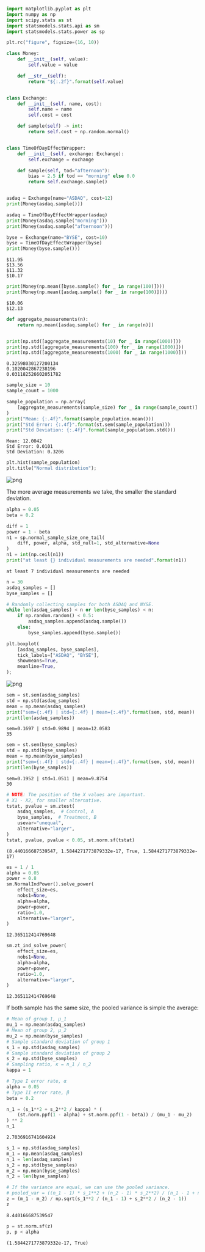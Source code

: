 ```python
import matplotlib.pyplot as plt
import numpy as np
import scipy.stats as st
import statsmodels.stats.api as sm
import statsmodels.stats.power as sp

plt.rc("figure", figsize=(16, 10))
```


```python
class Money:
    def __init__(self, value):
        self.value = value

    def __str__(self):
        return "${:.2f}".format(self.value)


class Exchange:
    def __init__(self, name, cost):
        self.name = name
        self.cost = cost

    def sample(self) -> int:
        return self.cost + np.random.normal()


class TimeOfDayEffectWrapper:
    def __init__(self, exchange: Exchange):
        self.exchange = exchange

    def sample(self, tod="afternoon"):
        bias = 2.5 if tod == "morning" else 0.0
        return self.exchange.sample()


asdaq = Exchange(name="ASDAQ", cost=12)
print(Money(asdaq.sample()))

asdaq = TimeOfDayEffectWrapper(asdaq)
print(Money(asdaq.sample("morning")))
print(Money(asdaq.sample("afternoon")))

byse = Exchange(name="BYSE", cost=10)
byse = TimeOfDayEffectWrapper(byse)
print(Money(byse.sample()))
```

    $11.95
    $13.56
    $11.32
    $10.17



```python
print(Money(np.mean([byse.sample() for _ in range(100)])))
print(Money(np.mean([asdaq.sample() for _ in range(100)])))
```

    $10.06
    $12.13



```python
def aggregate_measurements(n):
    return np.mean([asdaq.sample() for _ in range(n)])


print(np.std([aggregate_measurements(10) for _ in range(1000)]))
print(np.std([aggregate_measurements(100) for _ in range(1000)]))
print(np.std([aggregate_measurements(1000) for _ in range(1000)]))
```

    0.32598030127200134
    0.1020042867238196
    0.031182526602051782



```python
sample_size = 10
sample_count = 1000

sample_population = np.array(
    [aggregate_measurements(sample_size) for _ in range(sample_count)]
)
print("Mean: {:.4f}".format(sample_population.mean()))
print("Std Error: {:.4f}".format(st.sem(sample_population)))
print("Std Deviation: {:.4f}".format(sample_population.std()))
```

    Mean: 12.0042
    Std Error: 0.0101
    Std Deviation: 0.3206



```python
plt.hist(sample_population)
plt.title("Normal distribution");
```


    
![png](02_ab_testing.v2_files/02_ab_testing.v2_5_0.png)
    


The more average measurements we take, the smaller the standard deviation.


```python
alpha = 0.05
beta = 0.2

diff = 1
power = 1 - beta
n1 = sp.normal_sample_size_one_tail(
    diff, power, alpha, std_null=1, std_alternative=None
)
n1 = int(np.ceil(n1))
print("at least {} individual measurements are needed".format(n1))
```

    at least 7 individual measurements are needed



```python
n = 30
asdaq_samples = []
byse_samples = []

# Randomly collecting samples for both ASDAQ and NYSE.
while len(asdaq_samples) < n or len(byse_samples) < n:
    if np.random.random() < 0.5:
        asdaq_samples.append(asdaq.sample())
    else:
        byse_samples.append(byse.sample())

plt.boxplot(
    [asdaq_samples, byse_samples],
    tick_labels=["ASDAQ", "BYSE"],
    showmeans=True,
    meanline=True,
);
```


    
![png](02_ab_testing.v2_files/02_ab_testing.v2_8_0.png)
    



```python
sem = st.sem(asdaq_samples)
std = np.std(asdaq_samples)
mean = np.mean(asdaq_samples)
print("sem={:.4f} | std={:.4f} | mean={:.4f}".format(sem, std, mean))
print(len(asdaq_samples))
```

    sem=0.1697 | std=0.9894 | mean=12.0583
    35



```python
sem = st.sem(byse_samples)
std = np.std(byse_samples)
mean = np.mean(byse_samples)
print("sem={:.4f} | std={:.4f} | mean={:.4f}".format(sem, std, mean))
print(len(byse_samples))
```

    sem=0.1952 | std=1.0511 | mean=9.8754
    30



```python
# NOTE: The position of the X values are important.
# X1 - X2, for smaller alternative.
tstat, pvalue = sm.ztest(
    asdaq_samples,  # Control, A
    byse_samples,  # Treatment, B
    usevar="unequal",
    alternative="larger",
)
tstat, pvalue, pvalue < 0.05, st.norm.sf(tstat)
```




    (8.440166687539547, 1.5844271773879332e-17, True, 1.5844271773879332e-17)




```python
es = 1 / 1
alpha = 0.05
power = 0.8
sm.NormalIndPower().solve_power(
    effect_size=es,
    nobs1=None,
    alpha=alpha,
    power=power,
    ratio=1.0,
    alternative="larger",
)
```




    12.365112414769648




```python
sm.zt_ind_solve_power(
    effect_size=es,
    nobs1=None,
    alpha=alpha,
    power=power,
    ratio=1.0,
    alternative="larger",
)
```




    12.365112414769648



If both sample has the same size, the pooled variance is simple the average:


```python
# Mean of group 1, μ_1
mu_1 = np.mean(asdaq_samples)
# Mean of group 2, μ_2
mu_2 = np.mean(byse_samples)
# Sample standard deviation of group 1
s_1 = np.std(asdaq_samples)
# Sample standard deviation of group 2
s_2 = np.std(byse_samples)
# Sampling ratio, κ = n_1 / n_2
kappa = 1

# Type I error rate, α
alpha = 0.05
# Type II error rate, β
beta = 0.2

n_1 = (s_1**2 + s_2**2 / kappa) * (
    (st.norm.ppf(1 - alpha) + st.norm.ppf(1 - beta)) / (mu_1 - mu_2)
) ** 2
n_1
```




    2.7036916741604924




```python
s_1 = np.std(asdaq_samples)
m_1 = np.mean(asdaq_samples)
n_1 = len(asdaq_samples)
s_2 = np.std(byse_samples)
m_2 = np.mean(byse_samples)
n_2 = len(byse_samples)

# If the variance are equal, we can use the pooled variance.
# pooled_var = ((n_1 - 1) * s_1**2 + (n_2 - 1) * s_2**2) / (n_1 - 1 + n_2 - 1)
z = (m_1 - m_2) / np.sqrt(s_1**2 / (n_1 - 1) + s_2**2 / (n_2 - 1))
z
```




    8.440166687539547




```python
p = st.norm.sf(z) 
p, p < alpha
```




    (1.5844271773879332e-17, True)


